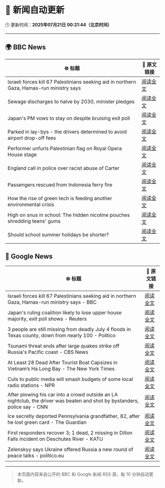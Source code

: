 # 🧠 新闻自动更新

🕒 更新时间：**2025年07月21日 00:21:44（北京时间）**

---

## 🌍 BBC News

| 🌐 标题 | 🔗 原文链接 |
|--------|-------------|
| Israeli forces kill 67 Palestinians seeking aid in northern Gaza, Hamas-run ministry says | [阅读全文](https://www.bbc.com/news/articles/c8rp62480r3o) |
| Sewage discharges to halve by 2030, minister pledges | [阅读全文](https://www.bbc.com/news/articles/c4g8m8r6grzo) |
| Japan's PM vows to stay on despite bruising exit poll | [阅读全文](https://www.bbc.com/news/articles/c8xvn90yr8go) |
| Parked in lay-bys - the drivers determined to avoid airport drop-off fees | [阅读全文](https://www.bbc.com/news/articles/cd78lee2enpo) |
| Performer unfurls Palestinian flag on Royal Opera House stage | [阅读全文](https://www.bbc.com/news/articles/c20n9yzxyyvo) |
| England call in police over racist abuse of Carter | [阅读全文](https://www.bbc.com/sport/football/articles/c2k1wwv7jkwo) |
| Passengers rescued from Indonesia ferry fire | [阅读全文](https://www.bbc.com/news/videos/c3enql5g8xgo) |
| How the rise of green tech is feeding another environmental crisis | [阅读全文](https://www.bbc.com/news/articles/c30741j351go) |
| High on snus in school: The hidden nicotine pouches shredding teens' gums | [阅读全文](https://www.bbc.com/news/articles/c9395ywzg73o) |
| Should school summer holidays be shorter? | [阅读全文](https://www.bbc.com/news/articles/cp82x4709n0o) |

## 📰 Google News

| 🌐 标题 | 🔗 原文链接 |
|--------|-------------|
| Israeli forces kill 67 Palestinians seeking aid in northern Gaza, Hamas-run ministry says - BBC | [阅读全文](https://news.google.com/rss/articles/CBMiWkFVX3lxTE54RmJWVEpaU1JlbFNzYXZyQ1ZqZ2RzbHp5VXp3M0hXc0U1Y2djZkVMZDFraVR1VDRDOUZLdHV0ODdpQ2xPSnN4cUx4RDZUV0t5MjhOSllNSGRoUdIBX0FVX3lxTFBVZGxQcGdKSHJwdlg1a0ZkeDBLRmNrQldkZ2RtWlJCVjk1aUZISkt2S3JKd1IyZUpGNFpEeU52VTl0SktHRjJlQjdDNmVWdnZvUFdPMFBkU1RuaVNpaWdF?oc=5) |
| Japan's ruling coalition likely to lose upper house majority, exit poll shows - Reuters | [阅读全文](https://news.google.com/rss/articles/CBMitAFBVV95cUxNdnNRNy01d3pvTmdFQ2tUN0FzX0FSSE1rVk14U1k1UnhMYm9lcmJNMmoxdlNURnZmMzNNcXNISGdLS01EdWF1MVU4c2ZwREd6QlBvUk9neFNpSjVSelFCTzdnWGVvbXRHZElDaFFtSXZST2YtbGxTNzZ6TUlMemNGSXRhT09aQWVCM1V4ZVp2Q3lqaFZLbW92UWhwYWpIQ0s2VjBGa2NzU2lCbmQ4OGF2NGZvb0E?oc=5) |
| 3 people are still missing from deadly July 4 floods in Texas county, down from nearly 100 - Politico | [阅读全文](https://news.google.com/rss/articles/CBMihwFBVV95cUxOWnh2bWlKM0k2Q2hSS2xNNUhKVzdKY3hwX3JtcDl3ZVdtMUp2b09OT3h5M2ZQa252dUxaelFEdFdoUVk4RDEtb3VEeFhDQ0U5UEhEc292Ni1CMUJfWkVyaENpcTRPVm1yQVE0c0Y0eG9DTXBNZnJNRkE3ZHR5Vk51Sm9iWGNIa1U?oc=5) |
| Tsunami threat ends after large quakes strike off Russia's Pacific coast - CBS News | [阅读全文](https://news.google.com/rss/articles/CBMijAFBVV95cUxOSmtTUDJMbW5qYVVvcTRoUzRXaVVKcjdjdXF4aWJCUWl6NlgzT1piTTZLUXExekEtakllRndhazNTbjdsYVNJc2tBZmZvMHFUSXhwVmt2XzhxM3dCYml0cE83Zmw2X1JTbkkzd0NfSWREem1uNEpqS1hVQUdjY1FwNW0xeENobnE1ZFVvTdIBkgFBVV95cUxPeUk3X3dtWUZmeDFZVHd6V0JndVNPZTluMFc5bnJ4MnZhVzgwYUV3X3dWdWxjalliQnY4WDBEdlZoQV9ERDFJVHVCM0plZXJVdVZyeWNPU3gzMEVfb3d5VUZBQjhiWU5kd2U1eGhHdHRZMEROTGk2WEZrUEVEQktJQnlqa2lhSHBDRXlIN0hCVGFtUQ?oc=5) |
| At Least 28 Dead After Tourist Boat Capsizes in Vietnam’s Ha Long Bay - The New York Times | [阅读全文](https://news.google.com/rss/articles/CBMihwFBVV95cUxQWkNoSUQ1d19qdXFfVmIzNmRYZDRsTzJzVUw4VV9CYUZBVDZnSVJ0ZHlZSDRQX2lwRExIUkl6Rm1GT3k3eFUtRERuZFlvSklxMVdlRFJnRFVZOWpSbHlaUVRSM1dmZWcxSjA5UklHS0pOTTFNcTgxazNkckNLOEx5M1pDMjNITGc?oc=5) |
| Cuts to public media will smash budgets of some local radio stations - NPR | [阅读全文](https://news.google.com/rss/articles/CBMiwAFBVV95cUxQYmduYVNBamp2TUxVR3c1M00xVTlTSmlRa1hwZzIwTjVhY2J6ZEkzT0dNSGxFQmNYQ3gxanJZblVkU3duYWF4RXhXbHRESXAzc1pCb3h4VmFMODVPX00wamJpc0FFNHdwZ0Y2S1NWVkZneUNJNzdtdmV3cGtYNzRtbXhwX0JGN2RwNnl3emI5VHJOQUZIWmpkMGlnSTVFd3ZsMUpfaE8tV3FOSkQwMkJxZDFqcVpJS1pVVjV3dGdEX3A?oc=5) |
| After plowing his car into a crowd outside an LA nightclub, the driver was beaten and shot by bystanders, police say - CNN | [阅读全文](https://news.google.com/rss/articles/CBMijgFBVV95cUxNNkN3Q3RVOUlNTGFWbkk3Skxja0NZVjZJaW4ySzEwQmp6ZzNFOXV1WUFtaTAtbnVCTUxDVjVTSVd5VXl1cjQtbUJPN3pzYmQwaV8zRHQ0bXE3Y2ZRV2s4aW1fN0YtNWxEVlBvUm5DcW8taGNmQ3d2WDBrWmRULUs4RXJ4NnZGcHZsMU9MNnB30gGTAUFVX3lxTE55bjFGSUxiR2RrT1A1T2lCcXhySEE2aDRvbC1jeTltRExMeF9yWm5USDZHRmZ3dER4TVBCYzF4NUJsaTVmRWdSeEpKd3U5VE5tTU1RTmo3azZRT1JtdjRYR1pKYXRZXzJveWVVTXlEZ1c0bVNIQ1JaNHVpSEJsUnY0M0FSRWhpMzJfUW5JVlpsRElpSQ?oc=5) |
| Ice secretly deported Pennsylvania grandfather, 82, after he lost green card - The Guardian | [阅读全文](https://news.google.com/rss/articles/CBMiiAFBVV95cUxNUklOV2FaeU84NTl5c1dDdDhUZWF5NG9ZdHA0TGVObWZLaURTcmpkN2VKTTgzSkdMWXdoaFo5TlN3V252RVI2V0dLZTY3R0JfdUxjcVR1R3hCUzZmWUNMT2xmbjdIb09jczJ0N2pONnp1eEh0ZzJJcmlIbXN0RjFXbkVGODBOQ3Ft?oc=5) |
| First responders recover 3; 1 dead, 2 missing in Dillon Falls incident on Deschutes River - KATU | [阅读全文](https://news.google.com/rss/articles/CBMi_AFBVV95cUxQOXEySE9lRjBZQUtPVzQwTGdma1d5Zi14dE1fVjdCcTl3QWdnZ1RTSkwtV1hXUHZTeXNoa205RW9QVXhDTWNJU3RUMVBLODFFeGJtamZXd0U0ZlUza05SWG03cjBtOUJDa0l2bm5ET3pxZnRTSlh3SmQ5NlFtNWw3YjNYWE0xWEkzUHdwT0psYnNpSVVjMzV6bWVMMkFBeHdEM1hiZ292UnhBUm14dDBkdmNpT2NsY3RuandXSElHMVFPcGZXUVdIMm96MVprSkxTSVNEQWlJblUtS1Y4VEZmWjFpZy1yNnQ5SUpfYXltWFVGTGd2blR1RElDS20?oc=5) |
| Zelenskyy says Ukraine offered Russia a new round of peace talks - politico.eu | [阅读全文](https://news.google.com/rss/articles/CBMingFBVV95cUxQbXZ6UU9aVGVVTVRWTnRxMGZLeVJIWDFQZ2lFNzlFZ1dxWGJrN3BsMEtrSHlnLWVOSlUyWjk2cVJMMXRmakE1WExfUFBSNU1CeHZ3aERGYVNfNll3LVhVRk1ULTM5eEc3YjExQUxTa09sT21hQzJQbExhdTVZenQ2SHNGQUJWTTRZVnF2UlJTeW9hVWZkdEtIbml0ZVRHQQ?oc=5) |

---
> 本页面内容来自公开的 BBC 和 Google 新闻 RSS 源，每 10 分钟自动更新。